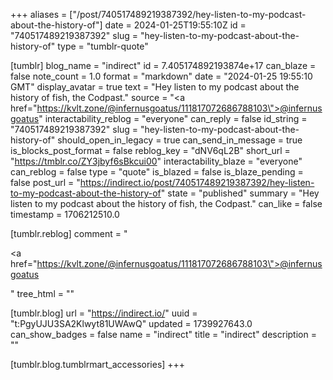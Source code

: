 +++
aliases = ["/post/740517489219387392/hey-listen-to-my-podcast-about-the-history-of"]
date = 2024-01-25T19:55:10Z
id = "740517489219387392"
slug = "hey-listen-to-my-podcast-about-the-history-of"
type = "tumblr-quote"

[tumblr]
blog_name = "indirect"
id = 7.405174892193874e+17
can_blaze = false
note_count = 1.0
format = "markdown"
date = "2024-01-25 19:55:10 GMT"
display_avatar = true
text = "Hey listen to my podcast about the history of fish, the Codpast."
source = "<a href=\"https://kvlt.zone/@infernusgoatus/111817072686788103\">@infernusgoatus</a>"
interactability_reblog = "everyone"
can_reply = false
id_string = "740517489219387392"
slug = "hey-listen-to-my-podcast-about-the-history-of"
should_open_in_legacy = true
can_send_in_message = true
is_blocks_post_format = false
reblog_key = "dNV6qL2B"
short_url = "https://tmblr.co/ZY3jbyf6sBkcui00"
interactability_blaze = "everyone"
can_reblog = false
type = "quote"
is_blazed = false
is_blaze_pending = false
post_url = "https://indirect.io/post/740517489219387392/hey-listen-to-my-podcast-about-the-history-of"
state = "published"
summary = "Hey listen to my podcast about the history of fish, the Codpast."
can_like = false
timestamp = 1706212510.0

[tumblr.reblog]
comment = "<p><a href=\"https://kvlt.zone/@infernusgoatus/111817072686788103\">@infernusgoatus</a></p>"
tree_html = ""

[tumblr.blog]
url = "https://indirect.io/"
uuid = "t:PgyUJU3SA2Klwyt81UWAwQ"
updated = 1739927643.0
can_show_badges = false
name = "indirect"
title = "indirect"
description = ""

[tumblr.blog.tumblrmart_accessories]
+++

